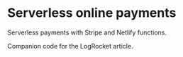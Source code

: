 # Serverless online payments

Serverless payments with Stripe and Netlify functions.

Companion code for the LogRocket article.
